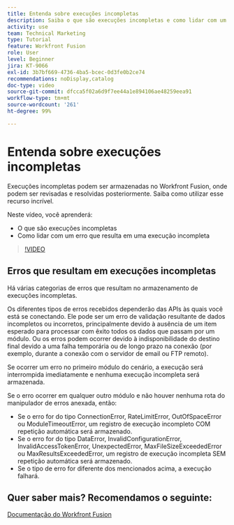 ```yaml
---
title: Entenda sobre execuções incompletas
description: Saiba o que são execuções incompletas e como lidar com um erro que resulta em uma execução incompleta no  [!DNL Adobe Workfront Fusion].
activity: use
team: Technical Marketing
type: Tutorial
feature: Workfront Fusion
role: User
level: Beginner
jira: KT-9066
exl-id: 3b7bf669-4736-4ba5-bcec-0d3fe0b2ce74
recommendations: noDisplay,catalog
doc-type: video
source-git-commit: dfcca5f02a6d9f7ee44a1e894106ae48259eea91
workflow-type: tm+mt
source-wordcount: '261'
ht-degree: 99%

---
```


# Entenda sobre execuções incompletas

Execuções incompletas podem ser armazenadas no Workfront Fusion, onde podem ser revisadas e resolvidas posteriormente. Saiba como utilizar esse recurso incrível.

Neste vídeo, você aprenderá:

* O que são execuções incompletas
* Como lidar com um erro que resulta em uma execução incompleta

>[!VIDEO](https://video.tv.adobe.com/v/335307/?quality=12&learn=on&enablevpops)

## Erros que resultam em execuções incompletas

Há várias categorias de erros que resultam no armazenamento de execuções incompletas.

Os diferentes tipos de erros recebidos dependerão das APIs às quais você está se conectando. Ele pode ser um erro de validação resultante de dados incompletos ou incorretos, principalmente devido à ausência de um item esperado para processar com êxito todos os dados que passam por um módulo. Ou os erros podem ocorrer devido à indisponibilidade do destino final devido a uma falha temporária ou de longo prazo na conexão (por exemplo, durante a conexão com o servidor de email ou FTP remoto).

Se ocorrer um erro no primeiro módulo do cenário, a execução será interrompida imediatamente e nenhuma execução incompleta será armazenada.

Se o erro ocorrer em qualquer outro módulo e não houver nenhuma rota do manipulador de erros anexada, então:

* Se o erro for do tipo ConnectionError, RateLimitError, OutOfSpaceError ou ModuleTimeoutError, um registro de execução incompleto COM repetição automática será armazenado.
* Se o erro for do tipo DataError, InvalidConfigurationError, InvalidAccessTokenError, UnexpectedError, MaxFileSizeExceededError ou MaxResultsExceededError, um registro de execução incompleta SEM repetição automática será armazenado.
* Se o tipo de erro for diferente dos mencionados acima, a execução falhará.

## Quer saber mais? Recomendamos o seguinte:

[Documentação do Workfront Fusion](https://experienceleague.adobe.com/pt-br/docs/workfront-fusion/using/get-started-with-fusion/understand-workfront-fusion/workfront-fusion-overview)
